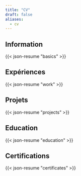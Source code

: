 ```yaml
---
title: "CV"
draft: false
aliases:
  - cv
---
```


## Information

{{< json-resume "basics" >}}

## Expériences

{{< json-resume "work" >}}

## Projets

{{< json-resume "projects" >}}

## Education

{{< json-resume "education" >}}

## Certifications
  
{{< json-resume "certificates" >}}
